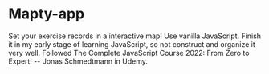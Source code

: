 # Mapty-app
Set your exercise records in a interactive map!
Use vanilla JavaScript.
Finish it in my early stage of learning JavaScript, so not construct and organize it very well.
Followed The Complete JavaScript Course 2022: From Zero to Expert! -- Jonas Schmedtmann in Udemy.
